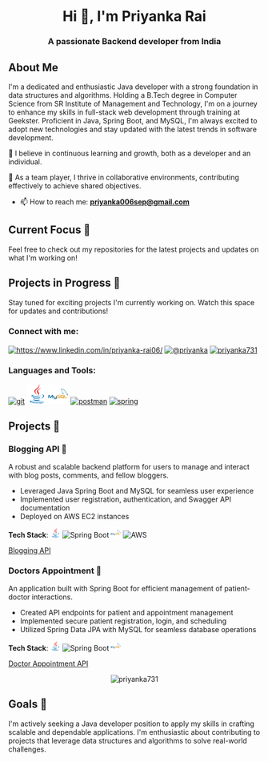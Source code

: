 <h1 align="center">Hi 👋, I'm Priyanka Rai</h1>
<h3 align="center">A passionate Backend developer from India</h3>


## About Me

I'm a dedicated and enthusiastic Java developer with a strong foundation in data structures and algorithms. Holding a B.Tech degree in Computer Science from SR Institute of Management and  Technology, I'm on a journey to enhance my skills in full-stack web development through training at Geekster. Proficient in Java, Spring Boot, and MySQL, I'm always excited to adopt new technologies and stay updated with the latest trends in software development.

🌱 I believe in continuous learning and growth, both as a developer and an individual.

🤝 As a team player, I thrive in collaborative environments, contributing effectively to achieve shared objectives.



- 📫 How to reach me: **priyanka006sep@gmail.com**

## Current Focus 🎯


Feel free to check out my repositories for the latest projects and updates on what I'm working on!

## Projects in Progress 🚧

Stay tuned for exciting projects I'm currently working on. Watch this space for updates and contributions!


<h3 align="left">Connect with me:</h3>
<p align="left">
  <a href="https://www.linkedin.com/in/priyanka-rai06/" target="_blank"><img align="center" src="https://raw.githubusercontent.com/rahuldkjain/github-profile-readme-generator/master/src/images/icons/Social/linked-in-alt.svg" alt="https://www.linkedin.com/in/priyanka-rai06/" height="30" width="40" /></a>
  <a href="https://www.hackerrank.com/profile/divya8960rai" target="_blank"><img align="center" src="https://raw.githubusercontent.com/rahuldkjain/github-profile-readme-generator/master/src/images/icons/Social/hackerrank.svg" alt="@priyanka" height="30" width="40" /></a>
  <a href="https://leetcode.com/div009/" target="_blank"><img align="center" src="https://raw.githubusercontent.com/rahuldkjain/github-profile-readme-generator/master/src/images/icons/Social/leet-code.svg" alt="priyanka731" height="30" width="40" /></a>
</p>

<h3 align="left">Languages and Tools:</h3>
<p align="left">
  <a href="https://git-scm.com/" target="_blank" rel="noreferrer"><img src="https://www.vectorlogo.zone/logos/git-scm/git-scm-icon.svg" alt="git" width="40" height="40"/></a>
  <a href="https://www.java.com" target="_blank" rel="noreferrer"><img src="https://raw.githubusercontent.com/devicons/devicon/master/icons/java/java-original.svg" alt="java" width="40" height="40"/></a>
  <a href="https://www.mysql.com/" target="_blank" rel="noreferrer"><img src="https://raw.githubusercontent.com/devicons/devicon/master/icons/mysql/mysql-original-wordmark.svg" alt="mysql" width="40" height="40"/></a>
  <a href="https://postman.com" target="_blank" rel="noreferrer"><img src="https://www.vectorlogo.zone/logos/getpostman/getpostman-icon.svg" alt="postman" width="40" height="40"/></a>
  <a href="https://spring.io/" target="_blank" rel="noreferrer"><img src="https://www.vectorlogo.zone/logos/springio/springio-icon.svg" alt="spring" width="40" height="40"/></a>
</p>

## Projects 🔧

### Blogging API 📝

A robust and scalable backend platform for users to manage and interact with blog posts, comments, and fellow bloggers.

- Leveraged Java Spring Boot and MySQL for seamless user experience
- Implemented user registration, authentication, and Swagger API documentation
- Deployed on AWS EC2 instances

**Tech Stack**: 
<img src="https://raw.githubusercontent.com/devicons/devicon/master/icons/java/java-original.svg" alt="Java" width="20" height="20">
<img src="https://www.vectorlogo.zone/logos/springio/springio-icon.svg" alt="Spring Boot" width="20" height="20">
<img src="https://raw.githubusercontent.com/devicons/devicon/master/icons/mysql/mysql-original-wordmark.svg" alt="MySQL" width="20" height="20">
<img src="https://www.vectorlogo.zone/logos/amazon_aws/amazon_aws-ar21.svg" alt="AWS" width="20" height="20">

[Blogging API](https://github.com/priyanka731/BloggingAPI)

### Doctors Appointment 🏥

An application built with Spring Boot for efficient management of patient-doctor interactions.

- Created API endpoints for patient and appointment management
- Implemented secure patient registration, login, and scheduling
- Utilized Spring Data JPA with MySQL for seamless database operations

**Tech Stack**: 
<img src="https://raw.githubusercontent.com/devicons/devicon/master/icons/java/java-original.svg" alt="Java" width="20" height="20">
<img src="https://www.vectorlogo.zone/logos/springio/springio-icon.svg" alt="Spring Boot" width="20" height="20">
<img src="https://raw.githubusercontent.com/devicons/devicon/master/icons/mysql/mysql-original-wordmark.svg" alt="MySQL" width="20" height="20">

[Doctor Appointment API ](https://github.com/priyanka731/DoctorApp)


<p align="center">
  <img src="https://github-readme-streak-stats.herokuapp.com/?user=priyanka731&" alt="priyanka731" />
</p>

## Goals 🌟

I'm actively seeking a Java developer position to apply my skills in crafting scalable and dependable applications. I'm enthusiastic about contributing to projects that leverage data structures and algorithms to solve real-world challenges.
